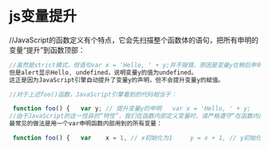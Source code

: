 # js变量提升

//JavaScript的函数定义有个特点，它会先扫描整个函数体的语句，把所有申明的变量“提升”到函数顶部：

```javascript 'use strict';   function foo() {   var x = 'Hello, ' + y;   alert(x);   var y = 'Bob'; } foo(); 
//虽然是strict模式，但语句var x = 'Hello, ' + y;并不报错，原因是变量y在稍后申明了。
但是alert显示Hello, undefined，说明变量y的值为undefined。
这正是因为JavaScript引擎自动提升了变量y的声明，但不会提升变量y的赋值。

//对于上述foo()函数，JavaScript引擎看到的代码相当于：

 function foo() {   var y; // 提升变量y的申明   var x = 'Hello, ' + y;   alert(x);   y = 'Bob'; } 
//由于JavaScript的这一怪异的“特性”，我们在函数内部定义变量时，请严格遵守“在函数内部首先申明所有变量”这一规则。
最常见的做法是用一个var申明函数内部用到的所有变量：

 function foo() {   var    x = 1, // x初始化为1     y = x + 1, // y初始化为2     z, i; // z和i为undefined   // 其他语句:   for (i=0; i<100; i++) {     ...   } } 
